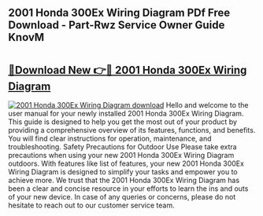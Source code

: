 ## 2001 Honda 300Ex Wiring Diagram PDf Free Download - Part-Rwz Service Owner Guide KnovM

# <h2><a href="http://dfln1p2.blite.top/?on=2001+Honda+300Ex+Wiring+Diagram">🔗Download New 👉🔴 2001 Honda 300Ex Wiring Diagram</a></h2>

[![2001 Honda 300Ex Wiring Diagram download](https://i.imgur.com/lujVjoI.png)](http://dfln1p2.blite.top/?on=2001+Honda+300Ex+Wiring+Diagram)
Hello and welcome to the user manual for your newly installed 2001 Honda 300Ex Wiring Diagram. This guide is designed to help you get the most out of your product by providing a comprehensive overview of its features, functions, and benefits. You will find clear instructions for operation, maintenance, and troubleshooting. Safety Precautions for Outdoor Use Please take extra precautions when using your new 2001 Honda 300Ex Wiring Diagram outdoors. With features like list of features, your new 2001 Honda 300Ex Wiring Diagram is designed to simplify your tasks and empower you to achieve more. We trust that the 2001 Honda 300Ex Wiring Diagram has been a clear and concise resource in your efforts to learn the ins and outs of your new device. In case of any queries or concerns, please do not hesitate to reach out to our customer service team.
